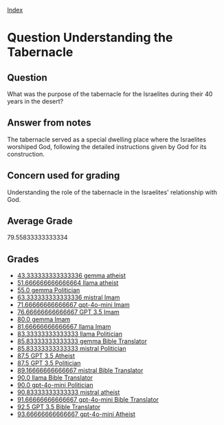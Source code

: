 
[Index](../../index.md)
# Question Understanding the Tabernacle
## Question
What was the purpose of the tabernacle for the Israelites during their 40 years in the desert?

## Answer from notes
The tabernacle served as a special dwelling place where the Israelites worshiped God, following the detailed instructions given by God for its construction.

## Concern used for grading
Understanding the role of the tabernacle in the Israelites' relationship with God.

## Average Grade
79.55833333333334

## Grades
 * [43.333333333333336 gemma atheist](../answers/gemma_atheist/Understanding_the_Tabernacle.md)
 * [51.666666666666664 llama atheist](../answers/llama_atheist/Understanding_the_Tabernacle.md)
 * [55.0 gemma Politician](../answers/gemma_Politician/Understanding_the_Tabernacle.md)
 * [63.333333333333336 mistral Imam](../answers/mistral_Imam/Understanding_the_Tabernacle.md)
 * [71.66666666666667 gpt-4o-mini Imam](../answers/gpt-4o-mini_Imam/Understanding_the_Tabernacle.md)
 * [76.66666666666667 GPT 3.5 Imam](../answers/GPT_3.5_Imam/Understanding_the_Tabernacle.md)
 * [80.0 gemma Imam](../answers/gemma_Imam/Understanding_the_Tabernacle.md)
 * [81.66666666666667 llama Imam](../answers/llama_Imam/Understanding_the_Tabernacle.md)
 * [83.33333333333333 llama Politician](../answers/llama_Politician/Understanding_the_Tabernacle.md)
 * [85.83333333333333 gemma Bible Translator](../answers/gemma_Bible_Translator/Understanding_the_Tabernacle.md)
 * [85.83333333333333 mistral Politician](../answers/mistral_Politician/Understanding_the_Tabernacle.md)
 * [87.5 GPT 3.5 Atheist](../answers/GPT_3.5_Atheist/Understanding_the_Tabernacle.md)
 * [87.5 GPT 3.5 Politician](../answers/GPT_3.5_Politician/Understanding_the_Tabernacle.md)
 * [89.16666666666667 mistral Bible Translator](../answers/mistral_Bible_Translator/Understanding_the_Tabernacle.md)
 * [90.0 llama Bible Translator](../answers/llama_Bible_Translator/Understanding_the_Tabernacle.md)
 * [90.0 gpt-4o-mini Politician](../answers/gpt-4o-mini_Politician/Understanding_the_Tabernacle.md)
 * [90.83333333333333 mistral atheist](../answers/mistral_atheist/Understanding_the_Tabernacle.md)
 * [91.66666666666667 gpt-4o-mini Bible Translator](../answers/gpt-4o-mini_Bible_Translator/Understanding_the_Tabernacle.md)
 * [92.5 GPT 3.5 Bible Translator](../answers/GPT_3.5_Bible_Translator/Understanding_the_Tabernacle.md)
 * [93.66666666666667 gpt-4o-mini Atheist](../answers/gpt-4o-mini_Atheist/Understanding_the_Tabernacle.md)

